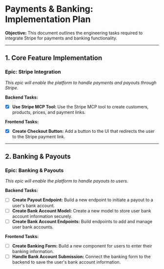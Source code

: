 # Payments & Banking: Implementation Plan

**Objective:** This document outlines the engineering tasks required to integrate Stripe for payments and banking functionality.

---

## 1. Core Feature Implementation

### Epic: Stripe Integration

*This epic will enable the platform to handle payments and payouts through Stripe.*

**Backend Tasks:**
- [x] **Use Stripe MCP Tool:** Use the Stripe MCP tool to create customers, products, prices, and payment links.

**Frontend Tasks:**
- [x] **Create Checkout Button:** Add a button to the UI that redirects the user to the Stripe payment link.

---

## 2. Banking & Payouts

### Epic: Banking & Payouts

*This epic will enable the platform to handle payouts to users.*

**Backend Tasks:**
- [ ] **Create Payout Endpoint:** Build a new endpoint to initiate a payout to a user's bank account.
- [ ] **Create Bank Account Model:** Create a new model to store user bank account information securely.
- [ ] **Create Bank Account Endpoints:** Build endpoints to add and manage user bank accounts.

**Frontend Tasks:**
- [ ] **Create Banking Form:** Build a new component for users to enter their banking information.
- [ ] **Handle Bank Account Submission:** Connect the banking form to the backend to save the user's bank account information.